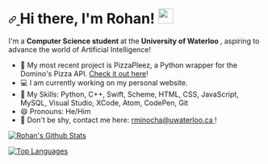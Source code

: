 <h1>
  <a id="user-content-hi-there-im-rohan-" class="anchor" aria-hidden="true" href="#hi-there-im-rohan-">
    <svg class="octicon octicon-link" viewBox="0 0 16 16" version="1.1" width="16" height="16" aria-hidden="true">
      <path fill-rule="evenodd" d="M7.775 3.275a.75.75 0 001.06 1.06l1.25-1.25a2 2 0 112.83 2.83l-2.5 2.5a2 2 0 01-2.83 0 .75.75 0 00-1.06 1.06 3.5 3.5 0 004.95 0l2.5-2.5a3.5 3.5 0 00-4.95-4.95l-1.25 1.25zm-4.69 9.64a2 2 0 010-2.83l2.5-2.5a2 2 0 012.83 0 .75.75 0 001.06-1.06 3.5 3.5 0 00-4.95 0l-2.5 2.5a3.5 3.5 0 004.95 4.95l1.25-1.25a.75.75 0 00-1.06-1.06l-1.25 1.25a2 2 0 01-2.83 0z">
      </path>
    </svg>
  </a> Hi there, I'm Rohan! <a target="_blank" rel="noopener noreferrer" href="https://raw.githubusercontent.com/MartinHeinz/MartinHeinz/master/wave.gif">
  <img src="https://raw.githubusercontent.com/MartinHeinz/MartinHeinz/master/wave.gif" width="30px" style="max-width:100%;">
  </a>
</h1>

<p> I'm a <b> Computer Science student </b> at the <b> University of Waterloo </b>, aspiring to advance the world of Artificial Intelligence! </p>

<ul>
  <li> 🍕 My most recent project is PizzaPleez, a Python wrapper for the Domino's Pizza API. <a href="https://github.com/rohanxminocha/PizzaPleez"> Check it out here</a>! </li>
  <li> 💻 I am currently working on my personal website.  </li>
  <li> 🤹 My Skills: Python, C++, Swift, Scheme, HTML, CSS, JavaScript, MySQL, Visual Studio, XCode, Atom, CodePen, Git </li>
  <li> 😄 Pronouns: He/Him </li>
  <li> 💬 Don't be shy, contact me here: <a href="mailto:rminocha@uwaterloo.ca"> rminocha@uwaterloo.ca </a>! </li>
</ul>

<p>
  <a href="https://github.com/anuraghazra/github-readme-stats"> <img src=https://github-readme-stats.vercel.app/api?username=rohanxminocha&title_color=ff6961&icon_color=ffdb58&bg_color=1e3d59&text_color=f5f0e1&show_icons=true&hide=prs" alt="Rohan's Github Stats" style="max-width:100%;"> </a>
</p>

<p>
  <a href="https://github.com/anuraghazra/github-readme-stats"> <img src="https://github-readme-stats.vercel.app/api/top-langs/?username=rohanxminocha&title_color=ff6961&bg_color=1e3d59&text_color=f5f0e1&layout=compact" alt="Top Languages" data-canonical-src="https://github-readme-stats.vercel.app/api/top-langs/?username=rohanxminocha&amp;layout=compact&amp;theme=radical&amp;langs_count=10" style="max-width:100%;"> </a>
</p>

<!--- rohanxminocha/rohanxminocha is a ✨ special ✨ repository because its `README.md` (this file) appears on your GitHub profile. You can click the Preview link to take a look at your changes. --->
